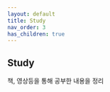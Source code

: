 ```yaml
---
layout: default
title: Study
nav_order: 3
has_children: true
---
```


## Study
책, 영상등을 통해 공부한 내용을 정리
